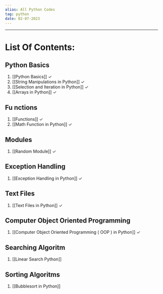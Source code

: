 ```yaml
---
alias: All Python Codes
tag: python
date: 02-07-2023
---
```


---

# List Of Contents:

## Python Basics

1. [[Python Basics]] $\checkmark$
2. [[String Manipulations in Python]] $\checkmark$
4. [[Selection and Iteration in Python]] $\checkmark$
5. [[Arrays in Python]] $\checkmark$

## Fu nctions

1. [[Functions]] $\checkmark$
2. [[Math Function in Python]] $\checkmark$

##  Modules

1. [[Random Module]] $\checkmark$

## Exception Handling

1. [[Exception Handling in Python]] $\checkmark$

## Text Files 

1. [[Text Files in Python]] $\checkmark$

## Computer Object Oriented Programming

1. [[Computer Object Oriented Programming ( OOP ) in Python]] $\checkmark$

## Searching Algoritm

1. [[Linear Search Python]]

## Sorting Algoritms

1. [[Bubblesort in Python]]